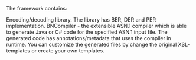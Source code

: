 The framework contains:

Encoding/decoding library. The library has BER, DER and PER implementation.
BNCompiler - the extensible ASN.1 compiler which is able to generate Java or C# code for the specified ASN.1 input file. The generated code has annotations/metadata that uses the compiler in runtime. You can customize the generated files by change the original XSL-templates or create your own templates.